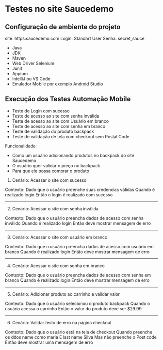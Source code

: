 # Testes no site Saucedemo
## Configuração de ambiente do projeto

site: https:saucedemo.com
Login: Standart User
Senha: secret_sauce

* Java
* JDK
* Maven
* Web Driver Selenium
* Junit
* Appium
* IntelliJ ou VS Code
* Emulador Mobile por exemplo Android Studio

## Execução dos Testes Automação Mobile

* Teste de Login com sucesso
* Teste de acesso ao site com senha inválida
* Teste de acesso ao site com Usuário em branco
* Teste de acesso ao site com senha em branco
* Teste de validação do produto backpack 
* Teste de validação de tela com checkout sem Postal Code


Funcionalidade: 
- Como um usuário adicionando produtos no backpack do site Saucedemo
- O usuário quer validar o preço no backpack
- Para que ele possa comprar o produto

1. Cenário: Acessar o site com sucesso

Contexto:
Dado que o usuário preenche suas credencias válidas
Quando é realizado login
Então o login é realizado com sucesso

______________________________________________

2. Cenario: Acessar o site com senha inválida

Contexto:
Dado que o usuário preencha dados de acesso com senha inválido
Quando é realizado login
Então deve mostrar mensagem de erro

_______________________________________________

3. Cenário: Acessar o site com usuário em branco

Contexto:
Dado que o usuário preencha dados de acesso com usuário em branco
Quando é realizado login
Então deve mostrar mensagem de erro


_______________________________________________

4. Cenário: Acessar o site com senha em branco

Contexto:
Dado que o usuário preencha dados de acesso com senha em branco
Quando é realizado login
Então deve mostrar mensagem de erro

________________________________________________

5. Cenário: Adicionar produto ao carrinho e validar valor

Contexto:
Dado que o usuário selecionou o produto backpack
Quando o usuário acessa o carrinho
Então o valor do produto deve ser $29.99

________________________________________________

6. Cenário: Validar testo de erro na página checkout

Contexto:
Dado que o usuário está na tela de checkout
Quando preenche os ddos name como maria
E last name Silva
Mas não preenche o Post code
Então deve mostrar uma mensagem de erro
